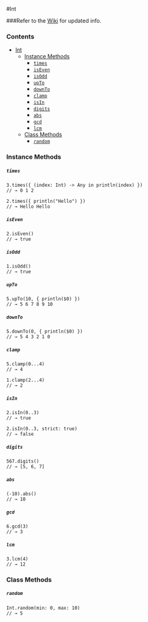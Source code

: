 #Int

###Refer to the [Wiki](https://github.com/pNre/ExSwift/wiki/Int) for updated info.

### Contents ###

- [Int](#int)
    - [Instance Methods](#instance-methods)
    	- [`times`](#times)
    	- [`isEven`](#iseven)
    	- [`isOdd`](#isodd)
    	- [`upTo`](#upto)
    	- [`downTo`](#downto)
    	- [`clamp`](#clamp)
    	- [`isIn`](#isin)
    	- [`digits`](#digits)
    	- [`abs`](#abs)
    	- [`gcd`](#gcd)
    	- [`lcm`](#lcm)
    - [Class Methods](#class-methods)
    	- [`random`](#random)

### Instance Methods ###

##### `times` #####
```
3.times({ (index: Int) -> Any in println(index) })
// → 0 1 2

2.times({ println("Hello") })
// → Hello Hello
```

##### `isEven` #####
```
2.isEven()
// → true
```

##### `isOdd` #####
```
1.isOdd()
// → true
```

##### `upTo` #####
```
5.upTo(10, { println($0) })
// → 5 6 7 8 9 10
```

##### `downTo` #####
```
5.downTo(0, { println($0) })
// → 5 4 3 2 1 0
```

##### `clamp` #####
```
5.clamp(0...4)
// → 4

1.clamp(2...4)
// → 2
```

##### `isIn` #####
```
2.isIn(0..3)
// → true

2.isIn(0..3, strict: true)
// → false
```

##### `digits` #####
```
567.digits()
// → [5, 6, 7]
```

##### `abs` #####
```
(-10).abs()
// → 10
```

##### `gcd` #####
```
6.gcd(3)
// → 3
```

##### `lcm` #####
```
3.lcm(4)
// → 12
```

### Class Methods ###

##### `random` #####
```
Int.random(min: 0, max: 10)
// → 5
```
